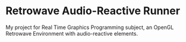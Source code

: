 # Retrowave Audio-Reactive Runner
My project for Real Time Graphics Programming subject, an OpenGL Retrowave Environment with audio-reactive elements.
